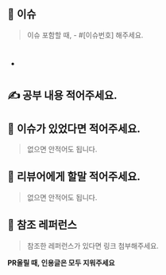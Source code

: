 ## 👻 이슈
> 이슈 포함할 때, - #[이슈번호] 해주세요.
- #
 
## ✍️ 공부 내용 적어주세요.

## 🦖 이슈가 있었다면 적어주세요.
> 없으면 안적어도 됩니다.

## 🦖 리뷰어에게 할말 적어주세요.
> 없으면 안적어도 됩니다.

## 👀 참조 레퍼런스
> 참조한 레퍼런스가 있다면 링크 첨부해주세요.

**PR올릴 때, 인용글은 모두 지워주세요**

